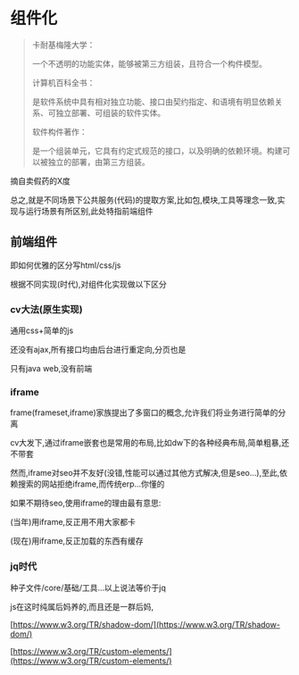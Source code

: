 # 组件化

> 卡耐基梅隆大学：
>
> 一个不透明的功能实体，能够被第三方组装，且符合一个构件模型。
>
> 计算机百科全书：
>
> 是软件系统中具有相对独立功能、接口由契约指定、和语境有明显依赖关系、可独立部署、可组装的软件实体。
>
> 软件构件著作：
>
> 是一个组装单元，它具有约定式规范的接口，以及明确的依赖环境。构建可以被独立的部署，由第三方组装。

摘自卖假药的X度

总之,就是不同场景下公共服务\(代码\)的提取方案,比如包,模块,工具等理念一致,实现与运行场景有所区别,此处特指前端组件

## 前端组件

即如何优雅的区分写html/css/js

根据不同实现\(时代\),对组件化实现做以下区分

### cv大法\(原生实现\)

通用css+简单的js

还没有ajax,所有接口均由后台进行重定向,分页也是

只有java web,没有前端

### iframe

frame\(frameset,iframe\)家族提出了多窗口的概念,允许我们将业务进行简单的分离

cv大发下,通过iframe嵌套也是常用的布局,比如dw下的各种经典布局,简单粗暴,还不带套

然而,iframe对seo并不友好\(没错,性能可以通过其他方式解决,但是seo...\),至此,依赖搜索的网站拒绝iframe,而传统erp...你懂的

如果不期待seo,使用iframe的理由最有意思:

\(当年\)用iframe,反正用不用大家都卡

\(现在\)用iframe,反正加载的东西有缓存



### jq时代

种子文件/core/基础/工具...以上说法等价于jq

js在这时纯属后妈养的,而且还是一群后妈,

[https://www.w3.org/TR/shadow-dom/](https://www.w3.org/TR/shadow-dom/)

[https://www.w3.org/TR/custom-elements/](https://www.w3.org/TR/custom-elements/)

